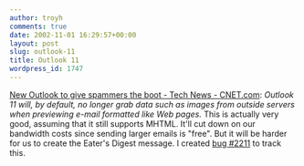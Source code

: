 ```yaml
---
author: troyh
comments: true
date: 2002-11-01 16:29:57+00:00
layout: post
slug: outlook-11
title: Outlook 11
wordpress_id: 1747
---
```


[New Outlook to give spammers the boot - Tech News - CNET.com](http://rss.com.com/2100-1001-964166.html?type=pt&part=rss&tag=feed&subj=news): _Outlook 11 will, by default, no longer grab data such as images from outside servers when previewing e-mail formatted like Web pages._  This is actually very good, assuming that it still supports MHTML. It'll cut down on our bandwidth costs since sending larger emails is "free". But it will be harder for us to create the Eater's Digest message. I created [bug #2211](http://fumweb/bugzilla/show_bug.cgi?id=2211) to track this.
